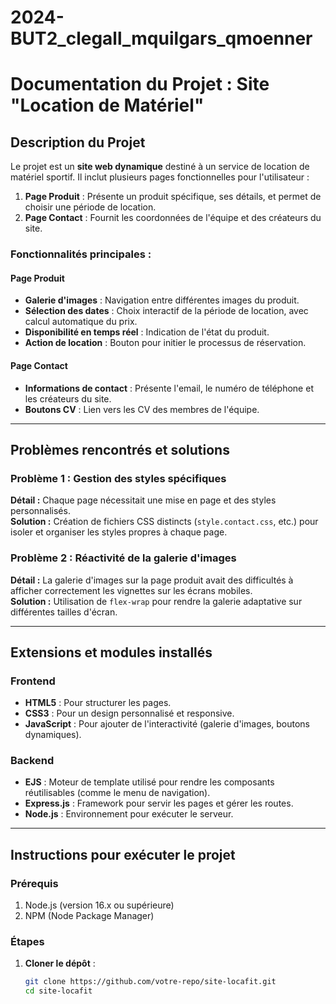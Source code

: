 # 2024-BUT2_clegall_mquilgars_qmoenner

# Documentation du Projet : Site "Location de Matériel"

## Description du Projet
Le projet est un **site web dynamique** destiné à un service de location de matériel sportif. Il inclut plusieurs pages fonctionnelles pour l'utilisateur :

1. **Page Produit** : Présente un produit spécifique, ses détails, et permet de choisir une période de location.
2. **Page Contact** : Fournit les coordonnées de l'équipe et des créateurs du site.

### Fonctionnalités principales :
#### Page Produit
- **Galerie d'images** : Navigation entre différentes images du produit.
- **Sélection des dates** : Choix interactif de la période de location, avec calcul automatique du prix.
- **Disponibilité en temps réel** : Indication de l'état du produit.
- **Action de location** : Bouton pour initier le processus de réservation.

#### Page Contact
- **Informations de contact** : Présente l'email, le numéro de téléphone et les créateurs du site.
- **Boutons CV** : Lien vers les CV des membres de l'équipe.

---

## Problèmes rencontrés et solutions

### Problème 1 : Gestion des styles spécifiques
**Détail :** Chaque page nécessitait une mise en page et des styles personnalisés.  
**Solution :** Création de fichiers CSS distincts (`style.contact.css`, etc.) pour isoler et organiser les styles propres à chaque page.

### Problème 2 : Réactivité de la galerie d'images
**Détail :** La galerie d'images sur la page produit avait des difficultés à afficher correctement les vignettes sur les écrans mobiles.  
**Solution :** Utilisation de `flex-wrap` pour rendre la galerie adaptative sur différentes tailles d'écran.

---

## Extensions et modules installés

### Frontend
- **HTML5** : Pour structurer les pages.
- **CSS3** : Pour un design personnalisé et responsive.
- **JavaScript** : Pour ajouter de l'interactivité (galerie d'images, boutons dynamiques).

### Backend
- **EJS** : Moteur de template utilisé pour rendre les composants réutilisables (comme le menu de navigation).
- **Express.js** : Framework pour servir les pages et gérer les routes.
- **Node.js** : Environnement pour exécuter le serveur.

---

## Instructions pour exécuter le projet

### Prérequis
1. Node.js (version 16.x ou supérieure)
2. NPM (Node Package Manager)

### Étapes

1. **Cloner le dépôt** :
   ```bash
   git clone https://github.com/votre-repo/site-locafit.git
   cd site-locafit
